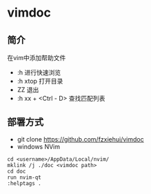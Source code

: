 # vimdoc
## 简介
在vim中添加帮助文件
  - :h 进行快速浏览
  - :h xtop 打开目录
  - ZZ 退出
  - :h xx + <Ctrl - D> 查找匹配列表
## 部署方式
- git clone https://github.com/fzxiehui/vimdoc
- windows NVim
```shell
cd <username>/AppData/Local/nvim/
mklink /j ./doc <vimdoc path>
cd doc
run nvim-qt
:helptags .
```
